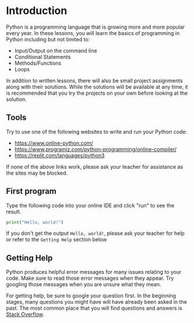 # Introduction

Python is a programming language that is growing more and more popular every year. In these lessons, you will learn the basics of programming in Python
including but not limited to:

* Input/Output on the command line
* Conditional Statements
* Methods/Functions
* Loops

In addition to written lessons, there will also be small project assignments along with their solutions. While the solutions will be available at any time,
it is recommended that you try the projects on your own before looking at the solution.

## Tools

Try to use one of the following websites to write and run your Python code:

* <https://www.online-python.com/>
* <https://www.programiz.com/python-programming/online-compiler/>
* <https://replit.com/languages/python3>

If none of the above links work, please ask your teacher for assistance as the sites may be blocked.

## First program

Type the following code into your online IDE and click "run" to see the result.
```python
print("Hello, world!")
```

If you don't get the output `Hello, world!`, please ask your teacher for help or refer to the `Getting Help` section below

## Getting Help

Python produces helpful error messages for many issues relating to your code. Make sure to read those error messages when they appear. Try googling those messages when you are unsure what they mean.

For getting help, be sure to google your question first. In the beginning stages, many questions you might have will have already been asked in the past.
The most common place that you will find questions and answers is [Stack Overflow](https://stackoverflow.com/).
